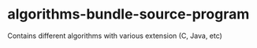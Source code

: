 # algorithms-bundle-source-program
Contains different algorithms with various extension (C, Java, etc)
